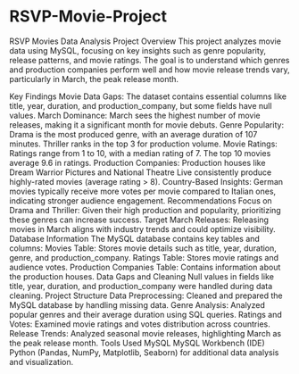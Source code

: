 # RSVP-Movie-Project
RSVP Movies Data Analysis
Project Overview
This project analyzes movie data using MySQL, focusing on key insights such as genre popularity, release patterns, and movie ratings. The goal is to understand which genres and production companies perform well and how movie release trends vary, particularly in March, the peak release month.

Key Findings
Movie Data Gaps: The dataset contains essential columns like title, year, duration, and production_company, but some fields have null values.
March Dominance: March sees the highest number of movie releases, making it a significant month for movie debuts.
Genre Popularity: Drama is the most produced genre, with an average duration of 107 minutes. Thriller ranks in the top 3 for production volume.
Movie Ratings: Ratings range from 1 to 10, with a median rating of 7. The top 10 movies average 9.6 in ratings.
Production Companies: Production houses like Dream Warrior Pictures and National Theatre Live consistently produce highly-rated movies (average rating > 8).
Country-Based Insights: German movies typically receive more votes per movie compared to Italian ones, indicating stronger audience engagement.
Recommendations
Focus on Drama and Thriller: Given their high production and popularity, prioritizing these genres can increase success.
Target March Releases: Releasing movies in March aligns with industry trends and could optimize visibility.
Database Information
The MySQL database contains key tables and columns:
Movies Table: Stores movie details such as title, year, duration, genre, and production_company.
Ratings Table: Stores movie ratings and audience votes.
Production Companies Table: Contains information about the production houses.
Data Gaps and Cleaning
Null values in fields like title, year, duration, and production_company were handled during data cleaning.
Project Structure
Data Preprocessing: Cleaned and prepared the MySQL database by handling missing data.
Genre Analysis: Analyzed popular genres and their average duration using SQL queries.
Ratings and Votes: Examined movie ratings and votes distribution across countries.
Release Trends: Analyzed seasonal movie releases, highlighting March as the peak release month.
Tools Used
MySQL
MySQL Workbench (IDE)
Python (Pandas, NumPy, Matplotlib, Seaborn) for additional data analysis and visualization.
